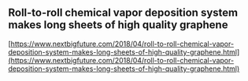 ## Roll-to-roll chemical vapor deposition system makes long sheets of high quality graphene
  
  [https://www.nextbigfuture.com/2018/04/roll-to-roll-chemical-vapor-deposition-system-makes-long-sheets-of-high-quality-graphene.html](https://www.nextbigfuture.com/2018/04/roll-to-roll-chemical-vapor-deposition-system-makes-long-sheets-of-high-quality-graphene.html)